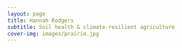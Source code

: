 ```yaml
---
layout: page
title: Hannah Rodgers
subtitle: Soil health & climate-resilient agriculture
cover-img: images/prairie.jpg
---
```

